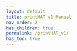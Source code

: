 ```yaml
---
layout: default
title: printHAT v1 Manual
nav_order: 2
has_children: true
permalink: /printHAT_v1/
has_toc: true
---
```

